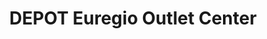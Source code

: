 ---
title: "DEPOT Euregio Outlet Center"
url: /ochtrup/depot-euregio-outlet-center/
shop: Andenken
---